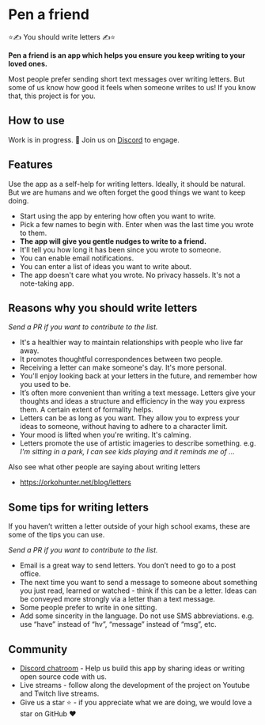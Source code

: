 # Pen a friend

⭐️✍️ You should write letters ✍️⭐️

**Pen a friend is an app which helps you ensure you keep writing to your loved ones.**

Most people prefer sending short text messages over writing letters. But some of us know how good it feels when someone writes to us! If you know that, this project is for you.

## How to use

Work is in progress. 🚧 Join us on [Discord](https://discord.gg/yHFe3pMbay) to engage.

## Features

Use the app as a self-help for writing letters. Ideally, it should be natural. But we are humans and we often forget the good things we want to keep doing.

- Start using the app by entering how often you want to write.
- Pick a few names to begin with. Enter when was the last time you wrote to them.
- **The app will give you gentle nudges to write to a friend.**
- It'll tell you how long it has been since you wrote to someone.
- You can enable email notifications.
- You can enter a list of ideas you want to write about.
- The app doesn't care what you wrote. No privacy hassels. It's not a note-taking app.

## Reasons why you should write letters

_Send a PR if you want to contribute to the list._

- It's a healthier way to maintain relationships with people who live far away.
- It promotes thoughtful correspondences between two people.
- Receiving a letter can make someone's day. It's more personal.
- You'll enjoy looking back at your letters in the future, and remember how you used to be.
- It’s often more convenient than writing a text message. Letters give your thoughts and ideas a structure and efficiency in the way you express them. A certain extent of formality helps.
- Letters can be as long as you want. They allow you to express your ideas to someone, without having to adhere to a character limit.
- Your mood is lifted when you're writing. It's calming.
- Letters promote the use of artistic imageries to describe something. e.g. _I'm sitting in a park, I can see kids playing and it reminds me of ..._

Also see what other people are saying about writing letters

- https://orkohunter.net/blog/letters

## Some tips for writing letters

If you haven’t written a letter outside of your high school exams, these are some of the tips you can use.

_Send a PR if you want to contribute to the list._

- Email is a great way to send letters. You don’t need to go to a post office.
- The next time you want to send a message to someone about something you just read, learned or watched - think if this can be a letter. Ideas can be conveyed more strongly via a letter than a text message.
- Some people prefer to write in one sitting.
- Add some sincerity in the language. Do not use SMS abbreviations. e.g. use “have” instead of “hv”, “message” instead of “msg”, etc.

## Community

- [Discord chatroom](https://discord.gg/yHFe3pMbay) - Help us build this app by sharing ideas or writing open source code with us.
- Live streams - follow along the development of the project on Youtube and Twitch live streams.
- Give us a star ⭐️ - if you appreciate what we are doing, we would love a star on GitHub ❤️
